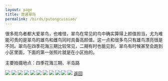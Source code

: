 ```yaml
---
layout: page
title: 普通翠鸟
permalink: /birds/putongcuiniao/
---
```

很多观鸟者都大爱翠鸟，也难怪，翠鸟在常见的鸟中确实算得上颜值担当，尤为难能可贵的是翠鸟的雄鸟和雌鸟同时具备高颜值，这一点和很多鸟只有雄鸟漂亮很是不同。翠鸟在四季花海三期比较常见，二期有时也能见到，翠鸟有时候甚至会跑到小区里面，下面的第一张照片就是在小区拍的。

主要拍摄地点：四季花海三期、半岛路

![](../picture/普通翠鸟/DSC_6417-NEF_DxO_DeepPRIME.JPG)
![](../picture/普通翠鸟/DSCN2450-NRW_DxO_DeepPRIME.JPG)
![](../picture/普通翠鸟/DSCN4738-NRW_DxO_DeepPRIME.JPG)
![](../picture/普通翠鸟/DSCN5708-NRW_DxO_DeepPRIME.JPG)
![](../picture/普通翠鸟/DSCN4357-NRW_DxO_DeepPRIME.JPG)
![](../picture/普通翠鸟/DSCN0594.JPG)
![](../picture/普通翠鸟/DSCN3277-edit.jpg)
![](../picture/普通翠鸟/DSCN7040-NRW_DxO_DeepPRIME.jpg)
![](../picture/普通翠鸟/DSCN5383-NRW_DxO_DeepPRIME.jpg)
![](../picture/普通翠鸟/DSCN5381-NRW_DxO_DeepPRIME.jpg)
![](../picture/普通翠鸟/DSCN1300-NRW_DxO_DeepPRIME.jpg)
[返回](../../)

